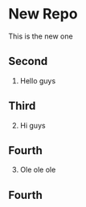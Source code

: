 # New Repo

This is the new one

## Second
1. Hello guys

## Third
2. Hi guys

## Fourth
3. Ole ole ole
## Fourth
